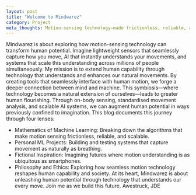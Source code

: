 ```yaml
---
layout: post
title: "Welcome to Mindwarez"
category: Project
meta_thoughts: Motion-sensing technology—made frictionless, reliable, and scalable—becomes an extension of ourselves to enhance ourselves.
---
```


Mindwarez is about exploring how motion-sensing technology can transform human potential. Imagine lightweight sensors that seamlessly capture how you move, AI that instantly understands your movements, and systems that scale this understanding across millions of people simultaneously.
My mission is to extend human capability through technology that understands and enhances our natural movements. By creating tools that seamlessly interface with human motion, we forge a deeper connection between mind and machine. This symbiosis—where technology becomes a natural extension of ourselves—leads to greater human flourishing. Through on-body sensing, standardised movement analysis, and scalable AI systems, we can augment human potential in ways previously confined to imagination.
This blog documents this journey through four lenses:
- Mathematics of Machine Learning: Breaking down the algorithms that make motion sensing frictionless, reliable, and scalable.
- Personal ML Projects: Building and testing systems that capture movement as naturally as breathing.
- Fictional Inspiration: Imagining futures where motion understanding is as ubiquitous as smartphones.
- Philosophy and Ethics: Exploring how seamless motion technology reshapes human capability and society.
At its heart, Mindwarez is about unleashing human potential through technology that understands our every move. Join me as we build this future.
Awestruck,
JDE

